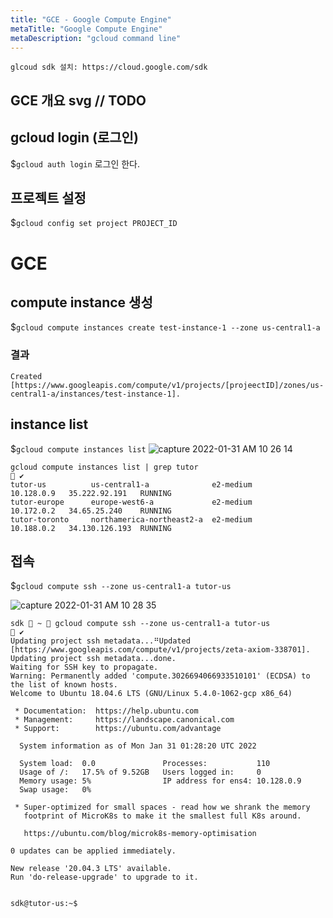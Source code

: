 ```yaml
---
title: "GCE - Google Compute Engine"
metaTitle: "Google Compute Engine"
metaDescription: "gcloud command line"
---
```


```
glcoud sdk 설치: https://cloud.google.com/sdk 

```  

## GCE 개요 svg // TODO

## gcloud login (로그인)

$`gcloud auth login`
로그인 한다.

## 프로젝트 설정 
$`gcloud config set project PROJECT_ID`

# GCE 
## compute instance 생성
$`gcloud compute instances create test-instance-1 --zone us-central1-a`

### 결과 
```
Created [https://www.googleapis.com/compute/v1/projects/[projeectID]/zones/us-central1-a/instances/test-instance-1].
```

## instance list

$`gcloud compute instances list`
![capture 2022-01-31 AM 10 26 14](https://user-images.githubusercontent.com/16316626/151727092-09c4b34e-af44-4ad1-9999-920f081fd7d4.png)

```
gcloud compute instances list | grep tutor                                                             ✔
tutor-us          us-central1-a              e2-medium                  10.128.0.9   35.222.92.191   RUNNING
tutor-europe      europe-west6-a             e2-medium                  10.172.0.2   34.65.25.240    RUNNING
tutor-toronto     northamerica-northeast2-a  e2-medium                  10.188.0.2   34.130.126.193  RUNNING
```

## 접속
$`gcloud compute ssh --zone us-central1-a tutor-us`

![capture 2022-01-31 AM 10 28 35](https://user-images.githubusercontent.com/16316626/151727213-78aa0298-fd85-411c-bc60-548a5d0ac2e1.png)

```
sdk  ~  gcloud compute ssh --zone us-central1-a tutor-us                                                       ✔
Updating project ssh metadata...⠛Updated [https://www.googleapis.com/compute/v1/projects/zeta-axiom-338701].
Updating project ssh metadata...done.
Waiting for SSH key to propagate.
Warning: Permanently added 'compute.3026694066933510101' (ECDSA) to the list of known hosts.
Welcome to Ubuntu 18.04.6 LTS (GNU/Linux 5.4.0-1062-gcp x86_64)

 * Documentation:  https://help.ubuntu.com
 * Management:     https://landscape.canonical.com
 * Support:        https://ubuntu.com/advantage

  System information as of Mon Jan 31 01:28:20 UTC 2022

  System load:  0.0               Processes:           110
  Usage of /:   17.5% of 9.52GB   Users logged in:     0
  Memory usage: 5%                IP address for ens4: 10.128.0.9
  Swap usage:   0%

 * Super-optimized for small spaces - read how we shrank the memory
   footprint of MicroK8s to make it the smallest full K8s around.

   https://ubuntu.com/blog/microk8s-memory-optimisation

0 updates can be applied immediately.

New release '20.04.3 LTS' available.
Run 'do-release-upgrade' to upgrade to it.


sdk@tutor-us:~$
```

